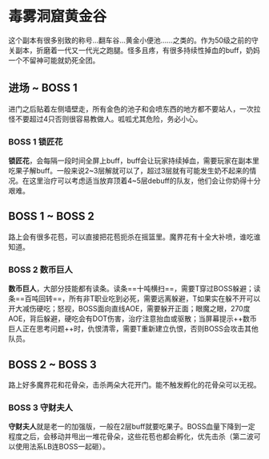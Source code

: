 # 毒雾洞窟黄金谷

这个副本有很多别致的称号…翻车谷…黄金小便池……之类的。作为50级之前的守关副本，折磨着一代又一代光之跑腿。怪多且疼，有很多持续性掉血的buff，奶妈一个不留神可能就奶死全团。

## 进场 ~ BOSS 1

进门之后贴着左侧墙壁走，所有金色的池子和会喷东西的地方都不要站人，一次拉怪不要超过4只否则很容易教做人。呱呱尤其危险，务必小心。

### BOSS 1 锁匠花

**锁匠花**，会每隔一段时间全屏上buff，buff会让玩家持续掉血，需要玩家在副本里吃果子解buff。一般来说2~3层解就可以了，超过3层就有可能发生奶不起来的情况。在这里<Role name="healer" />治疗可以考虑适当放弃顶着4~5层debuff的队友，他们会让你奶得十分艰难。

## BOSS 1 ~ BOSS 2

路上会有很多花苞，可以直接把花苞扼杀在摇篮里。魔界花有十全大补喷，谁吃谁知道。

### BOSS 2 数币巨人

**数币巨人**，大部分技能都有读条。读条==十吨横扫==，需要<Role name="tank" />T穿过BOSS躲避；读条==百吨回转==，所有<Role name="healer" /><Role name="dps" />非T职业吃到必死，需要远离躲避，T如果实在躲不开可以开大减伤硬吃；怒视，BOSS面向直线AOE，需要躲开正面；眼魔之眼，270度AOE，背后躲避，硬吃会有DOT伤害，<Role name="healer" />治疗注意抬血或驱散；当屏幕提示++数币巨人正在思考问题++时，仇恨清零，需要<Role name="tank" />T重新建立仇恨，否则BOSS会攻击其他队员。

## BOSS 2 ~ BOSS 3

路上好多魔界花和花骨朵，击杀两朵大花开门。能不触发孵化的花骨朵可以无视。

### BOSS 3 守财夫人

**守财夫人**就是老一的加强版，一般在2层buff就要吃果子。BOSS血量下降到一定程度之后，会移动并甩出一堆花骨朵，这些花苞也都会孵化，优先击杀（第二波可以使用法系LB连BOSS一起砸）。
